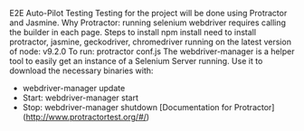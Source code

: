 E2E Auto-Pilot Testing
Testing for the project will be done using Protractor and Jasmine. Why Protractor: running selenium webdriver requires calling the builder in each page.
Steps to install
npm install
need to install protractor, jasmine, geckodriver, chromedriver
running on the latest version of node: v9.2.0
To run: protractor conf.js
The webdriver-manager is a helper tool to easily get an instance of a Selenium Server running. Use it to download the necessary binaries with:
* webdriver-manager update
* Start:  webdriver-manager start
* Stop: webdriver-manager shutdown 
[Documentation for Protractor] (http://www.protractortest.org/#/)
